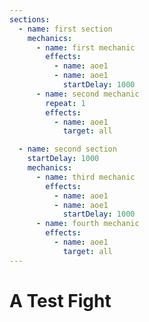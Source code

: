 ```yaml
---
sections:
  - name: first section
    mechanics:
      - name: first mechanic
        effects:
          - name: aoe1
          - name: aoe1
            startDelay: 1000
      - name: second mechanic
        repeat: 1
        effects:
          - name: aoe1
            target: all

  - name: second section
    startDelay: 1000
    mechanics:
      - name: third mechanic
        effects:
          - name: aoe1
          - name: aoe1
            startDelay: 1000
      - name: fourth mechanic
        effects:
          - name: aoe1
            target: all
---
```


# A Test Fight
